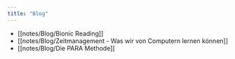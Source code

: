```yaml
---
title: "Blog"
---
```


- [[notes/Blog/Bionic Reading]]
- [[notes/Blog/Zeitmanagement - Was wir von Computern lernen können]]
- [[notes/Blog/Die PARA Methode]]